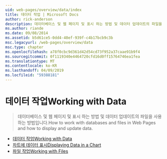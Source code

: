 ```yaml
---
uid: web-pages/overview/data/index
title: 데이터 작업 | Microsoft Docs
author: rick-anderson
description: 데이터베이스 및 웹 페이지 및 표시 하는 방법 및 데이터 업데이트의 파일을 사용 하는 방법입니다.
ms.author: riande
ms.date: 09/08/2014
ms.assetid: b5d61ce5-0dd4-40ef-939f-c4b17bcb9c3b
msc.legacyurl: /web-pages/overview/data
msc.type: chapter
ms.openlocfilehash: a78f0cbc9d361d42d54cd73f952a37caae91b9f4
ms.sourcegitcommit: 0f1119340e4464720cfd16d0ff15764746ea1fea
ms.translationtype: MT
ms.contentlocale: ko-KR
ms.lasthandoff: 04/09/2019
ms.locfileid: "59388181"
---
```

# <a name="working-with-data"></a><span data-ttu-id="e7748-103">데이터 작업</span><span class="sxs-lookup"><span data-stu-id="e7748-103">Working with Data</span></span>

> <span data-ttu-id="e7748-104">데이터베이스 및 웹 페이지 및 표시 하는 방법 및 데이터 업데이트의 파일을 사용 하는 방법입니다.</span><span class="sxs-lookup"><span data-stu-id="e7748-104">How to work with databases and files in Web Pages and how to display and update data.</span></span>


- [<span data-ttu-id="e7748-105">데이터 작업</span><span class="sxs-lookup"><span data-stu-id="e7748-105">Working with Data</span></span>](5-working-with-data.md)
- [<span data-ttu-id="e7748-106">차트에 데이터 표시</span><span class="sxs-lookup"><span data-stu-id="e7748-106">Displaying Data in a Chart</span></span>](7-displaying-data-in-a-chart.md)
- [<span data-ttu-id="e7748-107">파일 작업</span><span class="sxs-lookup"><span data-stu-id="e7748-107">Working with Files</span></span>](working-with-files.md)
